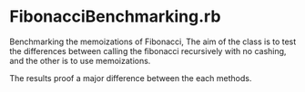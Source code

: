 # FibonacciBenchmarking.rb
Benchmarking the memoizations of Fibonacci, The aim of the class is to test the differences between
calling the fibonacci recursively with no cashing, and the other is to use memoizations.

The results proof a major difference between the each methods.
